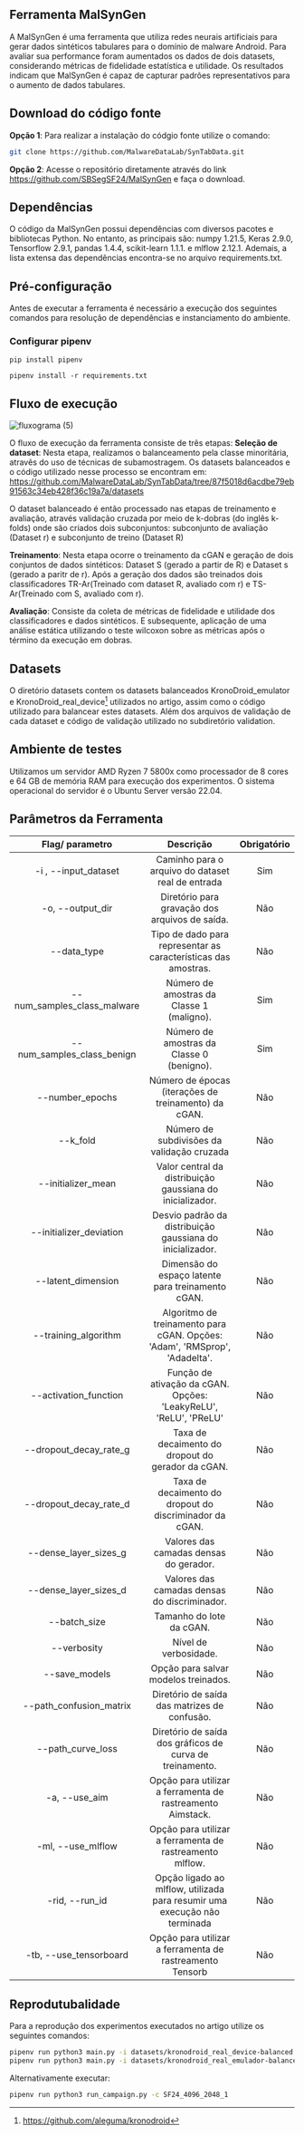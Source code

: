 ## Ferramenta MalSynGen
A MalSynGen  é uma ferramenta que utiliza redes neurais artificiais para gerar dados sintéticos tabulares para o domínio de malware Android.
Para avaliar sua performance foram aumentados os dados de dois datasets, considerando métricas de fidelidade estatística e utilidade. 
Os resultados indicam que MalSynGen é capaz de capturar padrões representativos para o aumento de dados tabulares.


## Download do código fonte 
**Opção 1**: Para realizar a instalação do códgio fonte utilize o comando:
   ```bash
git clone https://github.com/MalwareDataLab/SynTabData.git
  ```
**Opção 2**: Acesse o repositório diretamente através do link https://github.com/SBSegSF24/MalSynGen e faça o download.

## Dependências
O código da MalSynGen possui dependências com diversos pacotes e bibliotecas Python.
No entanto, as principais são:
numpy 1.21.5, Keras 2.9.0, Tensorflow 2.9.1, pandas 1.4.4, scikit-learn 1.1.1. e mlflow 2.12.1.
Ademais, a lista extensa das dependências encontra-se no arquivo requirements.txt.


## Pré-configuração
Antes de executar a ferramenta é necessário a execução dos seguintes comandos para resolução de dependências e instanciamento do ambiente.
### Configurar pipenv
```
pip install pipenv
```
```
pipenv install -r requirements.txt

```


## Fluxo de execução
![fluxograma (5)](https://github.com/SBSegSF24/MalSynGen/assets/174879323/97d57a0e-fbb1-4cd2-afeb-9e09460c91cc)

O fluxo de execução da ferramenta consiste de três etapas:
**Seleção de dataset**: Nesta etapa,  realizamos o balanceamento pela classe minoritária, atravẽs do uso de técnicas de subamostragem. Os datasets balanceados e o código utilizado nesse processo se encontram em: https://github.com/MalwareDataLab/SynTabData/tree/87f5018d6acdbe79eb91563c34eb428f36c19a7a/datasets

 O dataset balanceado é então processado nas etapas de treinamento e avaliação, através validação cruzada por meio de k-dobras (do inglês k-folds) onde são criados dois subconjuntos: subconjunto de avaliação (Dataset r) e subconjunto de treino (Dataset R)

  **Treinamento**: Nesta etapa ocorre o treinamento da cGAN e geração de dois conjuntos de dados sintéticos: Dataset S (gerado a partir de R) e Dataset s (gerado a paritr de r). Após a geração dos dados são treinados dois classificadores TR-Ar(Treinado com dataset R, avaliado com r) e TS-Ar(Treinado com S, avaliado com r).

   **Avaliação**: Consiste da coleta de métricas de fidelidade e utilidade dos classificadores e dados sintéticos. E subsequente, aplicação  de uma análise estática utilizando o teste wilcoxon sobre as métricas após o término da execução em dobras.


## Datasets
O diretório datasets contem  os datasets balanceados KronoDroid_emulator e KronoDroid_real_device[^1] utilizados no artigo, assim
como o código utilizado para balancear estes datasets. Além dos arquivos de validação de cada dataset e código de validação utilizado no subdiretório validation.
[^1]: https://github.com/aleguma/kronodroid


## Ambiente de testes
Utilizamos um servidor AMD Ryzen 7 5800x como processador de 8 cores e 64 GB de memória RAM para execução dos experimentos. 
O sistema operacional do servidor é o Ubuntu Server versão 22.04.

## Parâmetros da Ferramenta
|       Flag/ parametro       |                                  Descrição                                 | Obrigatório |
|:---------------------------:|:--------------------------------------------------------------------------:|:-----------:|
|     -i , --input_dataset    |              Caminho para o arquivo do dataset real de entrada             |     Sim     |
|       -o, --output_dir      |               Diretório para gravação dos arquivos de saída.               |     Não     |
|         --data_type         |       Tipo de dado para representar as características das amostras.       |     Não     |
| --num_samples_class_malware |                  Número de amostras da Classe 1 (maligno).                 |     Sim     |
|  --num_samples_class_benign |                  Número de amostras da Classe 0 (benigno).                 |     Sim     |
|       --number_epochs       |            Número de épocas (iterações de treinamento) da cGAN.            |     Não     |
|           --k_fold          |                 Número de subdivisões da validação cruzada                 |     Não     |
|      --initializer_mean     |          Valor central da distribuição gaussiana do inicializador.         |     Não     |
|   --initializer_deviation   |          Desvio padrão da distribuição gaussiana do inicializador.         |     Não     |
|      --latent_dimension     |              Dimensão do espaço latente para treinamento cGAN.             |     Não     |
|     --training_algorithm    | Algoritmo de treinamento para cGAN. Opções: 'Adam', 'RMSprop', 'Adadelta'. |     Não     |
|    --activation_function    |      Função de ativação da cGAN. Opções: 'LeakyReLU', 'ReLU', 'PReLU'      |     Não     |
|    --dropout_decay_rate_g   |              Taxa de decaimento do dropout do gerador da cGAN.             |     Não     |
|    --dropout_decay_rate_d   |           Taxa de decaimento do dropout do discriminador da cGAN.          |     Não     |
|    --dense_layer_sizes_g    |                   Valores das camadas densas do gerador.                   |     Não     |
|    --dense_layer_sizes_d    |                Valores das camadas densas do discriminador.                |     Não     |
|         --batch_size        |                          Tamanho do lote da cGAN.                          |     Não     |
|         --verbosity         |                            Nível de verbosidade.                           |     Não     |
|        --save_models        |                    Opção para salvar modelos treinados.                    |     Não     |
|   --path_confusion_matrix   |                Diretório de saída das matrizes de confusão.                |     Não     |
|      --path_curve_loss      |          Diretório de saída dos gráficos de curva de treinamento.          |     Não     |
|        -a, --use_aim        |         Opção para utilizar a ferramenta de rastreamento Aimstack.         |     Não     |
|      -ml, --use_mlflow      |          Opção para utilizar a ferramenta de rastreamento mlflow.          |     Não     |
|        -rid, --run_id       |  Opção ligado ao mlflow, utilizada para resumir uma execução não terminada |     Não     |
|    -tb, --use_tensorboard   |          Opção para utilizar a ferramenta de rastreamento Tensorb          |     Não     |
## Reprodutubalidade 
Para a reprodução dos experimentos executados no artigo utilize os seguintes comandos:
```bash
pipenv run python3 main.py -i datasets/kronodroid_real_device-balanced.csv  --num_samples_class_benign 10000 --num_samples\_class_malware 10000 --batch\_size 256 --dense_layer_sizes_g 4096 --dense_layer_sizes_d 2048 --number_epochs 500--k_fold 10
pipenv run python3 main.py -i datasets/kronodroid_real_emulador-balanced.csv  --num_samples_class_benign 10000 --num_samples_class_malware 10000 --batch_size 256 --dense_layer_sizes_g 4096 --dense_layer_sizes_d 2048 --number_epochs 500--k_fold 10
```
Alternativamente executar:
```bash
pipenv run python3 run_campaign.py -c SF24_4096_2048_1    
```
